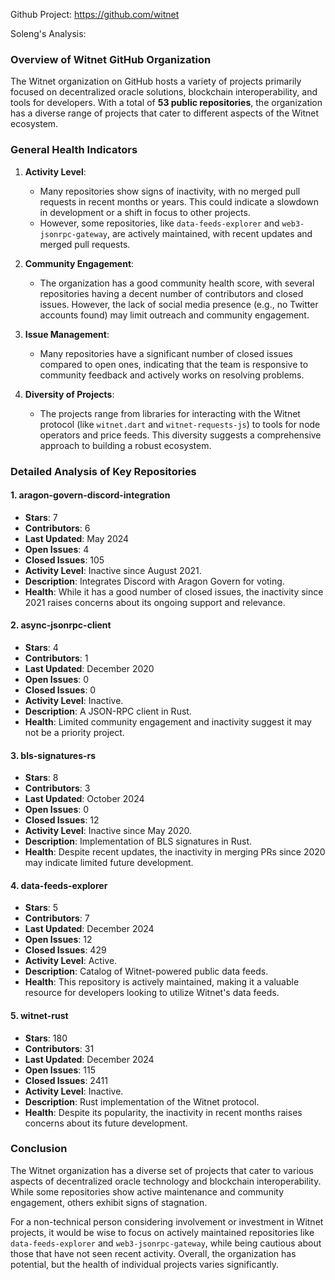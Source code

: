 Github Project: https://github.com/witnet

Soleng's Analysis:

### Overview of Witnet GitHub Organization

The Witnet organization on GitHub hosts a variety of projects primarily focused on decentralized oracle solutions, blockchain interoperability, and tools for developers. With a total of **53 public repositories**, the organization has a diverse range of projects that cater to different aspects of the Witnet ecosystem.

### General Health Indicators

1. **Activity Level**: 
   - Many repositories show signs of inactivity, with no merged pull requests in recent months or years. This could indicate a slowdown in development or a shift in focus to other projects.
   - However, some repositories, like `data-feeds-explorer` and `web3-jsonrpc-gateway`, are actively maintained, with recent updates and merged pull requests.

2. **Community Engagement**:
   - The organization has a good community health score, with several repositories having a decent number of contributors and closed issues. However, the lack of social media presence (e.g., no Twitter accounts found) may limit outreach and community engagement.

3. **Issue Management**:
   - Many repositories have a significant number of closed issues compared to open ones, indicating that the team is responsive to community feedback and actively works on resolving problems.

4. **Diversity of Projects**:
   - The projects range from libraries for interacting with the Witnet protocol (like `witnet.dart` and `witnet-requests-js`) to tools for node operators and price feeds. This diversity suggests a comprehensive approach to building a robust ecosystem.

### Detailed Analysis of Key Repositories

#### 1. **aragon-govern-discord-integration**
   - **Stars**: 7
   - **Contributors**: 6
   - **Last Updated**: May 2024
   - **Open Issues**: 4
   - **Closed Issues**: 105
   - **Activity Level**: Inactive since August 2021.
   - **Description**: Integrates Discord with Aragon Govern for voting.
   - **Health**: While it has a good number of closed issues, the inactivity since 2021 raises concerns about its ongoing support and relevance.

#### 2. **async-jsonrpc-client**
   - **Stars**: 4
   - **Contributors**: 1
   - **Last Updated**: December 2020
   - **Open Issues**: 0
   - **Closed Issues**: 0
   - **Activity Level**: Inactive.
   - **Description**: A JSON-RPC client in Rust.
   - **Health**: Limited community engagement and inactivity suggest it may not be a priority project.

#### 3. **bls-signatures-rs**
   - **Stars**: 8
   - **Contributors**: 3
   - **Last Updated**: October 2024
   - **Open Issues**: 0
   - **Closed Issues**: 12
   - **Activity Level**: Inactive since May 2020.
   - **Description**: Implementation of BLS signatures in Rust.
   - **Health**: Despite recent updates, the inactivity in merging PRs since 2020 may indicate limited future development.

#### 4. **data-feeds-explorer**
   - **Stars**: 5
   - **Contributors**: 7
   - **Last Updated**: December 2024
   - **Open Issues**: 12
   - **Closed Issues**: 429
   - **Activity Level**: Active.
   - **Description**: Catalog of Witnet-powered public data feeds.
   - **Health**: This repository is actively maintained, making it a valuable resource for developers looking to utilize Witnet's data feeds.

#### 5. **witnet-rust**
   - **Stars**: 180
   - **Contributors**: 31
   - **Last Updated**: December 2024
   - **Open Issues**: 115
   - **Closed Issues**: 2411
   - **Activity Level**: Inactive.
   - **Description**: Rust implementation of the Witnet protocol.
   - **Health**: Despite its popularity, the inactivity in recent months raises concerns about its future development.

### Conclusion

The Witnet organization has a diverse set of projects that cater to various aspects of decentralized oracle technology and blockchain interoperability. While some repositories show active maintenance and community engagement, others exhibit signs of stagnation. 

For a non-technical person considering involvement or investment in Witnet projects, it would be wise to focus on actively maintained repositories like `data-feeds-explorer` and `web3-jsonrpc-gateway`, while being cautious about those that have not seen recent activity. Overall, the organization has potential, but the health of individual projects varies significantly.